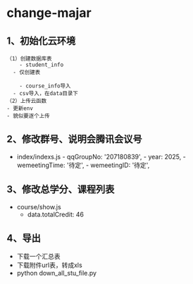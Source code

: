 # change-majar
## 1、初始化云环境
	（1）创建数据库表
		- student_info
      - 仅创建表

		- course_info导入
      - csv导入，在data目录下
	（2）上传云函数
    - 更新env
    - 貌似要逐个上传

## 2、修改群号、说明会腾讯会议号

  - index/indexs.js
        - qqGroupNo: '207180839',
        - year: 2025,
        - wemeetingTime: '待定',
        - wemeetingID: '待定',

## 3、修改总学分、课程列表

  - course/show.js
      - data.totalCredit: 46

## 4、导出
  - 下载一个汇总表
  - 下载附件url表，转成xls
  - python down_all_stu_file.py